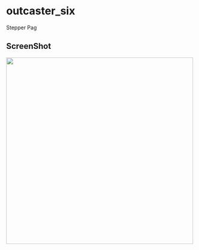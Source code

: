 # outcaster_six

Stepper Pag

## ScreenShot

<img src = "https://user-images.githubusercontent.com/122794880/213918421-0d64bf16-5a3d-4cff-9f49-7034fadcf187.jpeg" height="500px"/>
